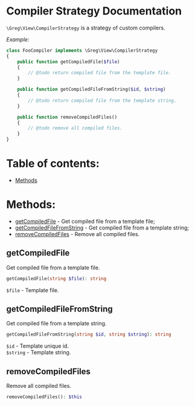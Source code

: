 # Compiler Strategy Documentation

`\Greg\View\CompilerStrategy` is a strategy of custom compilers.

_Example:_

```php
class FooCompiler implements \Greg\View\CompilerStrategy
{
    public function getCompiledFile($file)
    {
        // @todo return compiled file from the template file.
    }

    public function getCompiledFileFromString($id, $string)
    {
        // @todo return compiled file from the template string.
    }

    public function removeCompiledFiles()
    {
        // @todo remove all compiled files.
    }
}
```

# Table of contents:

* [Methods](#methods)

# Methods:

* [getCompiledFile](#getcompiledfile) - Get compiled file from a template file;
* [getCompiledFileFromString](#getcompiledfilefromstring) - Get compiled file from a template string;
* [removeCompiledFiles](#removecompiledfiles) - Remove all compiled files.

## getCompiledFile

Get compiled file from a template file.

```php
getCompiledFile(string $file): string
```

`$file` - Template file.

## getCompiledFileFromString

Get compiled file from a template string.

```php
getCompiledFileFromString(string $id, string $string): string
```

`$id` - Template unique id.  
`$string` - Template string.

## removeCompiledFiles

Remove all compiled files.

```php
removeCompiledFiles(): $this
```

